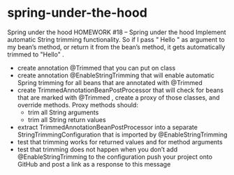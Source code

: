 # spring-under-the-hood
Spring under the hood
HOMEWORK #18 – Spring under the hood
Implement automatic String trimming functionality. So if I pass  "    Hello  "  as argument to my bean’s method, or return it from the bean’s method, it gets automatically trimmed to "Hello" .
 - create annotation @Trimmed that you can put on class
 - create annotation @EnableStringTrimming that will enable automatic Spring trimming for all beans that are annotated with @Trimmed
 - create TrimmedAnnotationBeanPostProcessor  that will check for beans that are marked with @Trimmed , create a proxy of those classes, and override methods. Proxy methods should:
   - trim all String arguments
   - trim all String return values
 - extract  TrimmedAnnotationBeanPostProcessor  into a separate StringTrimmingConfiguration that is imported by @EnableStringTrimming
 - test that trimming works for returned values and for method arguments
 - test that trimming does not happen when you don’t add @EnableStringTrimming to the configuration
push your project onto GitHub and post a link as a response to this message
